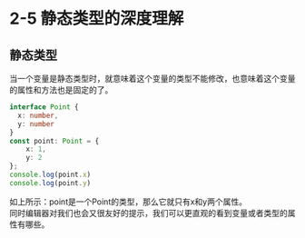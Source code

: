 # 2-5 静态类型的深度理解
## 静态类型
当一个变量是静态类型时，就意味着这个变量的类型不能修改，也意味着这个变量的属性和方法也是固定的了。
```typescript
interface Point {
  x: number,
  y: number
}
const point: Point = {
    x: 1,
    y: 2
};
console.log(point.x)
console.log(point.y)
```
如上所示：point是一个Point的类型，那么它就只有x和y两个属性。   
同时编辑器对我们也会又很友好的提示，我们可以更直观的看到变量或者类型的属性有哪些。